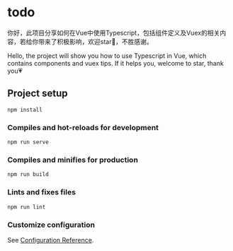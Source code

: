 # todo

你好，此项目分享如何在Vue中使用Typescript，包括组件定义及Vuex的相关内容，若给你带来了积极影响，欢迎star🌟，不胜感谢。

Hello, the project will show you how to use Typescript in Vue, which contains components and vuex tips.
If it helps you, welcome to star, thank you💗

## Project setup
```
npm install
```

### Compiles and hot-reloads for development
```
npm run serve
```

### Compiles and minifies for production
```
npm run build
```

### Lints and fixes files
```
npm run lint
```

### Customize configuration
See [Configuration Reference](https://cli.vuejs.org/config/).
